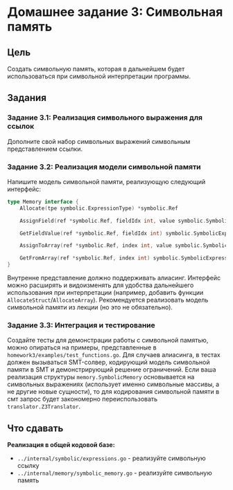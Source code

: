 # Домашнее задание 3: Символьная память

## Цель
Создать символьную память, которая в дальнейшем будет использоваться при символьной интерпретации программы.

## Задания

### Задание 3.1: Реализация символьного выражения для ссылок

Дополните свой набор символьных выражений символьным представлением ссылки. 

### Задание 3.2: Реализация модели символьной памяти

Напишите модель символьной памяти, реализующую следующий интерфейс:

```go
type Memory interface {
	Allocate(tpe symbolic.ExpressionType) *symbolic.Ref

	AssignField(ref *symbolic.Ref, fieldIdx int, value symbolic.SymbolicExpression)

	GetFieldValue(ref *symbolic.Ref, fieldIdx int) symbolic.SymbolicExpression

	AssignToArray(ref *symbolic.Ref, index int, value symbolic.SymbolicExpression)

	GetFromArray(ref *symbolic.Ref, index int) symbolic.SymbolicExpression
}
```

Внутренне представление должно поддерживать алиасинг. 
Интерфейс можно расширять и видоизменять для удобства дальнейшего использования при интерпретации (например, добавить функции `AllocateStruct`/`AllocateArray`).
Рекомендуется реализовать модель символьной памяти из лекции (но это не обязательно).

### Задание 3.3: Интеграция и тестирование

Создайте тесты для демонстрации работы с символьной памятью, можно опираться на примеры, представленные в `homework3/examples/test_functions.go`.
Для случаев алиасинга, в тестах должен вызываться SMT-солвер, кодирующий модель символьной памяти в SMT и демонстрирующий решение ограничений.
Если ваша реализация структуры `memory.SymbolicMemory` основывается на символьных выражениях (использует именно символьные массивы, а не другие новые сущности),
то для кодирования символьной памяти в смт запрос будет закономерно переиспользовать `translator.Z3Translator`.

## Что сдавать

**Реализация в общей кодовой базе:**
- `../internal/symbolic/expressions.go` - реализуйте символьную ссылку
- `../internal/memory/symbolic_memory.go` - реализуйте символьную память


